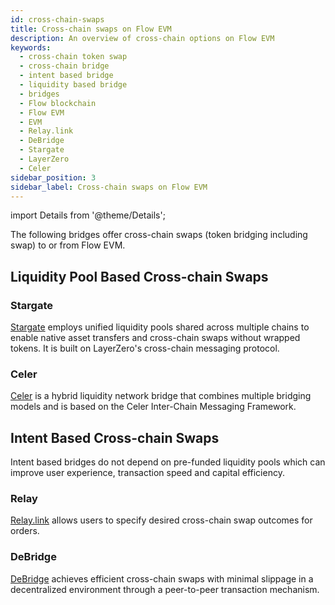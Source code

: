 ```yaml
---
id: cross-chain-swaps
title: Cross-chain swaps on Flow EVM
description: An overview of cross-chain options on Flow EVM
keywords:
  - cross-chain token swap
  - cross-chain bridge
  - intent based bridge
  - liquidity based bridge
  - bridges
  - Flow blockchain
  - Flow EVM
  - EVM
  - Relay.link
  - DeBridge
  - Stargate
  - LayerZero
  - Celer
sidebar_position: 3
sidebar_label: Cross-chain swaps on Flow EVM
---
```


import Details from '@theme/Details';

The following bridges offer cross-chain swaps (token bridging including swap) to or from Flow EVM.

## Liquidity Pool Based Cross-chain Swaps

### Stargate

[Stargate](https://stargate.finance) employs unified liquidity pools shared across multiple chains to enable native asset transfers and cross-chain swaps
without wrapped tokens. It is built on LayerZero's cross-chain messaging protocol.

### Celer

[Celer](https://cbridge.celer.network) is a hybrid liquidity network bridge that combines multiple bridging models and is based on the Celer
Inter-Chain Messaging Framework.

## Intent Based Cross-chain Swaps

Intent based bridges do not depend on pre-funded liquidity pools which can improve user experience, transaction speed and capital efficiency.

### Relay

[Relay.link](https://relay.link/bridge/base) allows users to specify desired cross-chain swap outcomes for orders.

### DeBridge

[DeBridge](https://app.debridge.finance/) achieves efficient cross-chain swaps with minimal slippage in a decentralized environment
through a peer-to-peer transaction mechanism.
